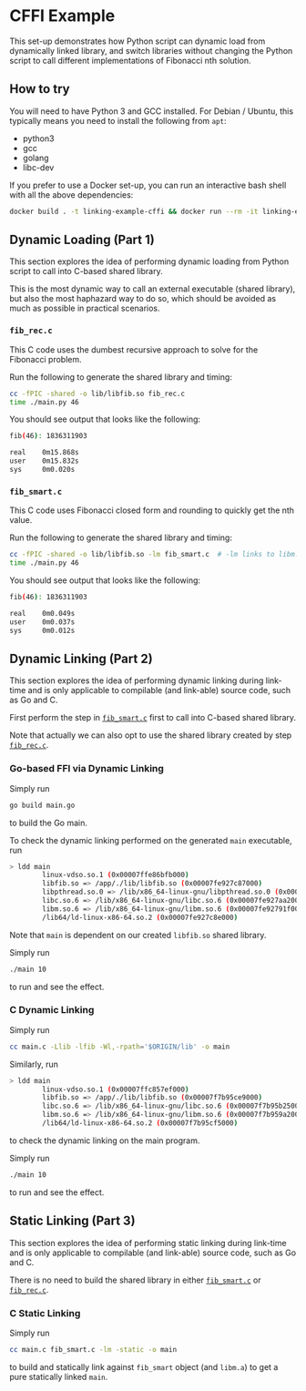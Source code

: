 # CFFI Example

This set-up demonstrates how Python script can dynamic load from dynamically
linked library, and switch libraries without changing the Python script to call
different implementations of Fibonacci nth solution.

## How to try

You will need to have Python 3 and GCC installed. For Debian / Ubuntu, this
typically means you need to install the following from `apt`:

- python3
- gcc
- golang
- libc-dev

If you prefer to use a Docker set-up, you can run an interactive bash shell with
all the above dependencies:

```bash
docker build . -t linking-example-cffi && docker run --rm -it linking-example-cffi
```

## Dynamic Loading (Part 1)

This section explores the idea of performing dynamic loading from Python script
to call into C-based shared library.

This is the most dynamic way to call an external executable (shared library),
but also the most haphazard way to do so, which should be avoided as much as
possible in practical scenarios.

### `fib_rec.c`

This C code uses the dumbest recursive approach to solve for the Fibonacci
problem.

Run the following to generate the shared library and timing:

```bash
cc -fPIC -shared -o lib/libfib.so fib_rec.c
time ./main.py 46
```

You should see output that looks like the following:

```bash
fib(46): 1836311903

real    0m15.868s
user    0m15.832s
sys     0m0.020s
```

### `fib_smart.c`

This C code uses Fibonacci closed form and rounding to quickly get the nth
value.

Run the following to generate the shared library and timing:

```bash
cc -fPIC -shared -o lib/libfib.so -lm fib_smart.c  # -lm links to libm.so
time ./main.py 46
```

You should see output that looks like the following:

```bash
fib(46): 1836311903

real    0m0.049s
user    0m0.037s
sys     0m0.012s
```

## Dynamic Linking (Part 2)

This section explores the idea of performing dynamic linking during link-time
and is only applicable to compilable (and link-able) source code, such as Go and
C.

First perform the step in [`fib_smart.c`](#fib_smart.c) first to call into
C-based shared library.

Note that actually we can also opt to use the shared library created by step
[`fib_rec.c`](#fib_rec.c).

### Go-based FFI via Dynamic Linking

Simply run

```bash
go build main.go
```

to build the Go main.

To check the dynamic linking performed on the generated `main` executable, run

```bash
> ldd main
        linux-vdso.so.1 (0x00007ffe86bfb000)
        libfib.so => /app/./lib/libfib.so (0x00007fe927c87000)
        libpthread.so.0 => /lib/x86_64-linux-gnu/libpthread.so.0 (0x00007fe927c63000)
        libc.so.6 => /lib/x86_64-linux-gnu/libc.so.6 (0x00007fe927aa2000)
        libm.so.6 => /lib/x86_64-linux-gnu/libm.so.6 (0x00007fe92791f000)
        /lib64/ld-linux-x86-64.so.2 (0x00007fe927c8e000)
```

Note that `main` is dependent on our created `libfib.so` shared library.

Simply run

```bash
./main 10
```

to run and see the effect.

### C Dynamic Linking

Simply run

```bash
cc main.c -Llib -lfib -Wl,-rpath='$ORIGIN/lib' -o main
```

Similarly, run

```bash
> ldd main
        linux-vdso.so.1 (0x00007ffc857ef000)
        libfib.so => /app/./lib/libfib.so (0x00007f7b95ce9000)
        libc.so.6 => /lib/x86_64-linux-gnu/libc.so.6 (0x00007f7b95b25000)
        libm.so.6 => /lib/x86_64-linux-gnu/libm.so.6 (0x00007f7b959a2000)
        /lib64/ld-linux-x86-64.so.2 (0x00007f7b95cf5000)
```

to check the dynamic linking on the main program.

Simply run

```bash
./main 10
```

to run and see the effect.

## Static Linking (Part 3)

This section explores the idea of performing static linking during link-time
and is only applicable to compilable (and link-able) source code, such as Go and
C.

There is no need to build the shared library in either
[`fib_smart.c`](#fib_smart.c) or [`fib_rec.c`](#fib_rec.c).

### C Static Linking

Simply run

```bash
cc main.c fib_smart.c -lm -static -o main
```

to build and statically link against `fib_smart` object (and `libm.a`) to get
a pure statically linked `main`.
